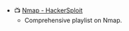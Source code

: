 - 📺 [Nmap - HackerSploit](https://www.youtube.com/playlist?list=PLBf0hzazHTGM8V_3OEKhvCM9Xah3qDdIx)
	- Comprehensive playlist on Nmap.